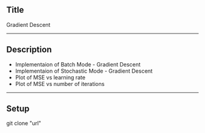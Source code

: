 ## Title
Gradient Descent




***
## Description
- Implementaion of Batch Mode - Gradient Descent
- Implementaion of Stochastic Mode - Gradient Descent
- Plot of MSE vs learning rate
- Plot of MSE vs number of iterations


***

## Setup

git clone "url"
